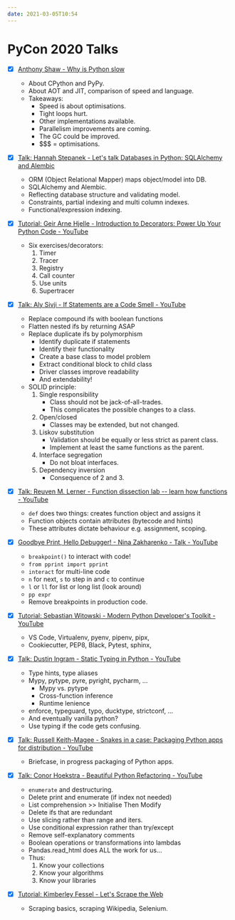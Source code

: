 ```yaml
---
date: 2021-03-05T10:54
---
```


# PyCon 2020 Talks
* [x] [Anthony Shaw - Why is Python slow](https://www.youtube.com/watch?v=I4nkgJdVZFA)
	- About CPython and PyPy.
	- About AOT and JIT, comparison of speed and language.
	- Takeaways:
      - Speed is about optimisations.
      - Tight loops hurt.
      - Other implementations available.
      - Parallelism improvements are coming.
      - The GC could be improved.
      - $$$ = optimisations.
    
* [x] [Talk: Hannah Stepanek - Let's talk Databases in Python: SQLAlchemy and Alembic](https://www.youtube.com/watch?v=36yw8VC3KU8)
	- ORM (Object Relational Mapper) maps object/model into DB.
    - SQLAlchemy and Alembic.
    - Reflecting database structure and validating model.
    - Constraints, partial indexing and multi column indexes.
    - Functional/expression indexing.

* [x] [Tutorial: Geir Arne Hjelle - Introduction to Decorators: Power Up Your Python Code - YouTube](https://www.youtube.com/watch?v=T8CQwGIsrx4&)
	- Six exercises/decorators:
    	1. Timer
        2. Tracer
        3. Registry
        4. Call counter
        5. Use units
        6. Supertracer


* [x] [Talk: Aly Sivji - If Statements are a Code Smell - YouTube](https://www.youtube.com/watch?v=P0kfKqMHioQ)
	- Replace compound ifs with boolean functions
    - Flatten nested ifs by returning ASAP
    - Replace duplicate ifs by polymorphism
    	- Identify duplicate if statements
        - Identify their functionality
        - Create a base class to model problem
        - Extract conditional block to child class
        - Driver classes improve readability
        - And extendability!
    - SOLID principle:
    	1. Single responsibility
        	- Class should not be jack-of-all-trades.
            - This complicates the possible changes to a class.
        2. Open/closed
        	- Classes may be extended, but not changed.
        3. Liskov substitution
        	- Validation should be equally or less strict as parent class.
            - Implement at least the same functions as the parent.
        4. Interface segregation
        	- Do not bloat interfaces.
        5. Dependency inversion
        	- Consequence of 2 and 3.

* [x] [Talk: Reuven M. Lerner - Function dissection lab -- learn how functions - YouTube](https://www.youtube.com/watch?v=QR9W81P7yTw)
	- `def` does two things: creates function object and assigns it
    - Function objects contain attributes (bytecode and hints)
    - These attributes dictate behaviour e.g. assignment, scoping.


* [x] [Goodbye Print, Hello Debugger! - Nina Zakharenko - Talk - YouTube](https://www.youtube.com/watch?v=5AYIe-3cD-s)
	- `breakpoint()` to interact with code!
    - `from pprint import pprint`
    - `interact` for multi-line code
    - `n` for next, `s` to step in and `c` to continue
    - `l` or `ll` for list or long list (look around)
    - `pp expr`
    - Remove breakpoints in production code.


* [x] [Tutorial: Sebastian Witowski - Modern Python Developer's Toolkit - YouTube](https://www.youtube.com/watch?v=WkUBx3g2QfQ)
	- VS Code, Virtualenv, pyenv, pipenv, pipx, 
    - Cookiecutter, PEP8, Black, Pytest, sphinx, 


* [x] [Talk: Dustin Ingram - Static Typing in Python - YouTube](https://www.youtube.com/watch?v=ST33zDM9vOE)
	- Type hints, type aliases
    - Mypy, pytype, pyre, pyright, pycharm, ...
    	- Mypy vs. pytype
        - Cross-function inference
        - Runtime lenience
    - enforce, typeguard, typo, ducktype, strictconf, ...
    - And eventually vanilla python?
    - Use typing if the code gets confusing.


* [x] [Talk: Russell Keith-Magee - Snakes in a case: Packaging Python apps for distribution - YouTube](https://www.youtube.com/watch?v=WjMDXDHBn1I)
	- Briefcase, in progress packaging of Python apps.


* [x] [Talk: Conor Hoekstra - Beautiful Python Refactoring - YouTube](https://www.youtube.com/watch?v=W-lZttZhsUY)
	- `enumerate` and destructuring.
    - Delete print and enumerate (if index not needed)
    - List comprehension >> Initialise Then Modify
    - Delete ifs that are redundant
    - Use slicing rather than range and iters.
    - Use conditional expression rather than try/except
    - Remove self-explanatory comments
    - Boolean operations or transformations into lambdas
    - Pandas.read_html does ALL the work for us...
    - Thus:
    	1. Know your collections
        1. Know your algorithms
        1. Know your libraries
        
* [x] [Tutorial: Kimberley Fessel - Let's Scrape the Web](https://github.com/kimfetti/Conferences/tree/master/PyCon_2020)
	- Scraping basics, scraping Wikipedia, Selenium.
